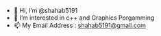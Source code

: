 - 👋 Hi, I’m @shahab5191
- 👀 I’m interested in c++ and Graphics Porgamming
- 📫 My Email Address : shahab5191@gmail.com

<!---
shahab5191/shahab5191 is a ✨ special ✨ repository because its `README.md` (this file) appears on your GitHub profile.
You can click the Preview link to take a look at your changes.
--->
